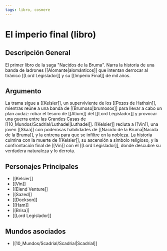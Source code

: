 ```yaml
---
tags: libro, cosmere
---
```


# El imperio final (libro)

## Descripción General
El primer libro de la saga "Nacidos de la Bruma". Narra la historia de una banda de ladrones [[Alomante|alománticos]] que intentan derrocar al tiránico [[Lord Legislador]] y su [[Imperio Final]] de mil años.

## Argumento
La trama sigue a [[Kelsier]], un superviviente de los [[Pozos de Hathsin]], mientras reúne a una banda de [[Brumoso|brumosos]] para llevar a cabo un plan audaz: robar el tesoro de [[Atium]] del [[Lord Legislador]] y provocar una guerra entre las Grandes Casas de [[10_Mundos/Scadrial/Luthadel|Luthadel]]. [[Kelsier]] recluta a [[Vin]], una joven [[Skaa]] con poderosas habilidades de [[Nacido de la Bruma|Nacida de la Bruma]], y la entrena para que se infiltre en la nobleza. La historia culmina con la muerte de [[Kelsier]], su ascensión a símbolo religioso, y la confrontación final de [[Vin]] con el [[Lord Legislador]], donde descubre su verdadera naturaleza y lo derrota.

## Personajes Principales
*   [[Kelsier]]
*   [[Vin]]
*   [[Elend Venture]]
*   [[Sazed]]
*   [[Dockson]]
*   [[Ham]]
*   [[Brisa]]
*   [[Lord Legislador]]

## Mundos asociados
* [[10_Mundos/Scadrial/Scadrial|Scadrial]]
